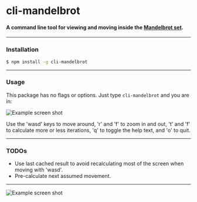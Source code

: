 # cli-mandelbrot
#### A command line tool for viewing and moving inside the [Mandelbrot set](http://en.wikipedia.org/wiki/Mandelbrot_set).

* * *
### Installation
```bash
$ npm install -g cli-mandelbrot
```

* * *
### Usage

This package has no flags or options. Just type `cli-mandelbrot` and you are in:

![Example screen shot](https://raw.github.com/danyshaanan/cli-mandelbrot/master/doc/example1.png?raw=true)

Use the 'wasd' keys to move around, 'r' and 'f' to zoom in and out, 't' and 'f' to calculate more or less iterations, 'q' to toggle the help text, and 'o' to quit.

* * *
### TODOs

* Use last cached result to avoid recalculating most of the screen when moving with 'wasd'.
* Pre-calculate next assumed movement.

* * *

![Example screen shot](https://raw.github.com/danyshaanan/cli-mandelbrot/master/doc/example2.png?raw=true)
